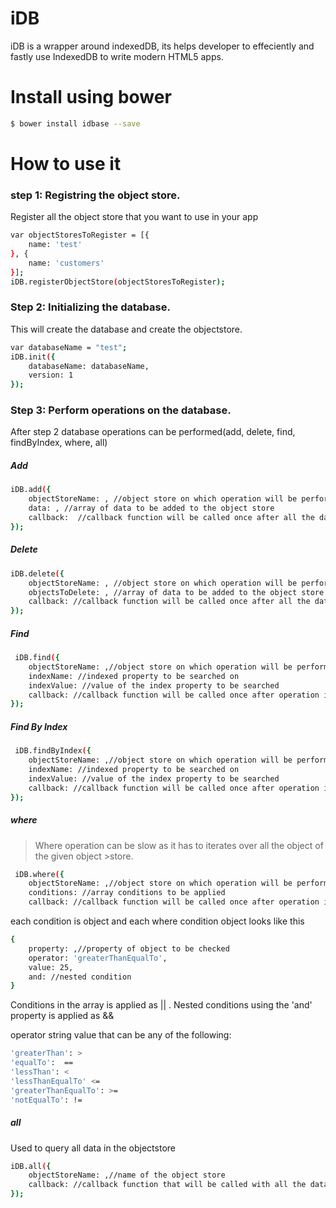 # iDB

iDB is a wrapper around indexedDB, its helps developer to effeciently and fastly use IndexedDB to write modern HTML5 apps.

# Install using bower

```sh
$ bower install idbase --save
```

# How to use it
### step 1: Registring the object store.
Register all the object store that you want to use in your app

```sh
var objectStoresToRegister = [{
    name: 'test'
}, {
    name: 'customers'
}];
iDB.registerObjectStore(objectStoresToRegister);
```

### Step 2: Initializing the database.
This will create the database and create the objectstore.
```sh
var databaseName = "test";
iDB.init({
    databaseName: databaseName,
    version: 1
});
```
### Step 3: Perform operations on the database.
After step 2 database operations can be performed(add, delete, find, findByIndex, where, all)

##### Add

```sh
iDB.add({
    objectStoreName: , //object store on which operation will be performed
    data: , //array of data to be added to the object store
    callback:  //callback function will be called once after all the data is added.
});
```
##### Delete

```sh
iDB.delete({
    objectStoreName: , //object store on which operation will be performed
    objectsToDelete: , //array of data to be added to the object store
    callback: //callback function will be called once after all the data is delete.
});
```
##### Find
```sh
 iDB.find({
    objectStoreName: ,//object store on which operation will be performed
    indexName: //indexed property to be searched on 
    indexValue: //value of the index property to be searched
    callback: //callback function will be called once after operation is performend.
});
```

##### Find By Index
```sh
 iDB.findByIndex({
    objectStoreName: ,//object store on which operation will be performed
    indexName: //indexed property to be searched on 
    indexValue: //value of the index property to be searched
    callback: //callback function will be called once after operation is performend.
});
```
##### where
> Where operation can be slow as it has to iterates over all the object of the given object >store.

```sh
 iDB.where({
    objectStoreName: ,//object store on which operation will be performed
    conditions: //array conditions to be applied
    callback: //callback function will be called once after operation is performend.
```
each condition is  object and each where condition object looks like this 
```sh
{
    property: ,//property of object to be checked
    operator: 'greaterThanEqualTo', 
    value: 25,
    and: //nested condition
}
```            
Conditions in the array is applied as || . Nested conditions using the 'and' property is applied as &&

operator string value that can be any of the following:
```sh
'greaterThan': >
'equalTo':  ==
'lessThan': < 
'lessThanEqualTo' <=
'greaterThanEqualTo': >=
'notEqualTo': !=
```
##### all
Used to query all data in the objectstore
```sh
iDB.all({
    objectStoreName: ,//name of the object store
    callback: //callback function that will be called with all the data once the operations completes
});
```

